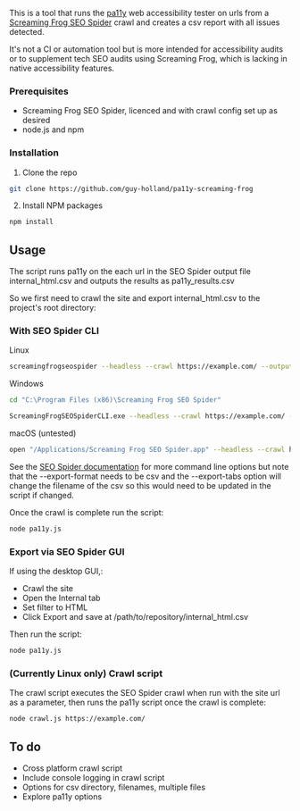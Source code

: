 This is a tool that runs the [pa11y](https://github.com/pa11y/pa11y) web accessibility tester on urls from a [Screaming Frog SEO Spider](https://www.screamingfrog.co.uk/seo-spider/) crawl and creates a csv report with all issues detected.

It's not a CI or automation tool but is more intended for accessibility audits or to supplement tech SEO audits using Screaming Frog, which is lacking in native accessibility features.

### Prerequisites

* Screaming Frog SEO Spider, licenced and with crawl config set up as desired
* node.js and npm

### Installation

1. Clone the repo

```sh
git clone https://github.com/guy-holland/pa11y-screaming-frog
```

2. Install NPM packages

```sh
npm install
```

## Usage

The script runs pa11y on the each url in the SEO Spider output file internal_html.csv and outputs the results as pa11y_results.csv

So we first need to crawl the site and export internal_html.csv to the project's root directory:

### With SEO Spider CLI

Linux

```sh
screamingfrogseospider --headless --crawl https://example.com/ --output-folder "/path/to/repository" --overwrite --export-tabs "Internal:HTML" --export-format csv
```

Windows

```sh
cd "C:\Program Files (x86)\Screaming Frog SEO Spider"
```
```sh
ScreamingFrogSEOSpiderCLI.exe --headless --crawl https://example.com/ --output-folder "/path/to/repository" --overwrite --export-tabs "Internal:HTML" --export-format csv
```

macOS (untested)

```sh
open "/Applications/Screaming Frog SEO Spider.app" --headless --crawl https://example.com/ --output-folder "/path/to/repository" --overwrite --export-tabs "Internal:HTML" --export-format csv
```

See the [SEO Spider documentation](https://www.screamingfrog.co.uk/seo-spider/user-guide/general/#commandlineoptions) for more command line options but note that the --export-format needs to be csv and the --export-tabs option will change the filename of the csv so this would need to be updated in the script if changed.

Once the crawl is complete run the script:

```sh
node pa11y.js
```

### Export via SEO Spider GUI

If using the desktop GUI,:

* Crawl the site
* Open the Internal tab
* Set filter to HTML
* Click Export and save at /path/to/repository/internal_html.csv

Then run the script:

```sh
node pa11y.js
```

### (Currently Linux only) Crawl script

The crawl script executes the SEO Spider crawl when run with the site url as a parameter, then runs the pa11y script once the crawl is complete:

```sh
node crawl.js https://example.com/
```


## To do
* Cross platform crawl script
* Include console logging in crawl script
* Options for csv directory, filenames, multiple files
* Explore pa11y options

